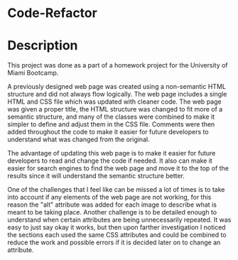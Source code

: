 # Code-Refactor

# Description

This project was done as a part of a homework project for the University of Miami Bootcamp.

A previously designed web page was created using a non-semantic HTML structure and did not always flow logically. The web page includes a single HTML and CSS file which was updated with cleaner code. The web page was given a proper title, the HTML structure was changed to fit more of a semantic structure, and many of the classes were combined to make it simpler to define and adjust them in the CSS file. Comments were then added throughout the code to make it easier for future developers to understand what was changed from the original.

The advantage of updating this web page is to make it easier for future developers to read and change the code if needed. It also can make it easier for search engines to find the web page and move it to the top of the results since it will understand the semantic structure better.

One of the challenges that I feel like can be missed a lot of times is to take into account if any elements of the web page are not working, for this reason the "alt" attribute was added for each image to describe what is meant to be taking place. Another challenge is to be detailed enough to understand when certain attributes are being unnecessarily repeated. It was easy to just say okay it works, but then upon farther investigation I noticed the sections each used the same CSS attributes and could be combined to reduce the work and possible errors if it is decided later on to change an attribute.
